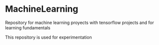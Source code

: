 # **MachineLearning**
Repository for machine learning proyects with tensorflow projects and for learning fundamentals

This repository is used for experimentation
